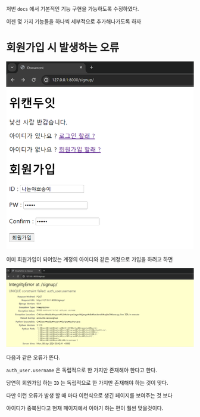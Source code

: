 저번 `docs` 에서 기본적인 기능 구현을 가능하도록 수정하였다.

이젠 몇 가지 기능들을 하나씩 세부적으로 추가해나가도록 하자

# 회원가입 시 발생하는 오류

![alt text](image.png)

이미 회원가입이 되어있는 계정의 아이디와 같은 계정으로 가입을 하려고 하면

![alt text](image-1.png)

다음과 같은 오류가 뜬다.

`auth_user.username` 은 독립적으로 한 가지만 존재해야 한다고 한다.

당연히 회원가입 하는 `ID` 는 독립적으로 한 가지만 존재해야 하는 것이 맞다.

다만 이런 오류가 발생 할 때 마다 이런식으로 생긴 페이지를 보여주는 것 보다

아이디가 중복된다고 현재 페이지에서 이야기 하는 편이 훨씬 맞을것이다.
